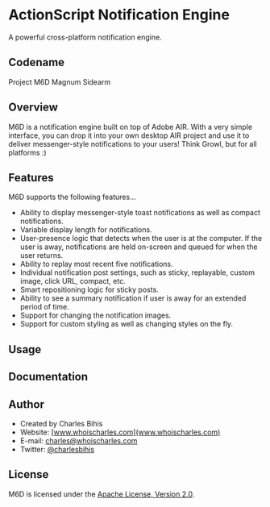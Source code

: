 # ActionScript Notification Engine

A powerful cross-platform notification engine.

## Codename

Project M6D Magnum Sidearm

## Overview

M6D is a notification engine built on top of Adobe AIR.  With a very simple interface, you can drop it into your own desktop AIR project and use it to deliver messenger-style notifications to your users!  Think Growl, but for all platforms :)

## Features

M6D supports the following features...

* Ability to display messenger-style toast notifications as well as compact notifications.
* Variable display length for notifications.
* User-presence logic that detects when the user is at the computer.  If the user is away, notifications are held on-screen and queued for when the user returns.
* Ability to replay most recent five notifications.
* Individual notification post settings, such as sticky, replayable, custom image, click URL, compact, etc.
* Smart repositioning logic for sticky posts.
* Ability to see a summary notification if user is away for an extended period of time.
* Support for changing the notification images.
* Support for custom styling as well as changing styles on the fly.

## Usage

## Documentation

## Author

* Created by Charles Bihis
* Website: [www.whoischarles.com](www.whoischarles.com)
* E-mail: [charles@whoischarles.com](mailto:charles@whoischarles.com)
* Twitter: [@charlesbihis](http://www.twitter.com/charlesbihis)

## License

M6D is licensed under the [Apache License, Version 2.0](http://www.apache.org/licenses/LICENSE-2.0).